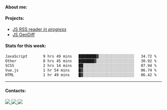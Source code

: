 #### About me:

#### Projects:
- [JS RSS reader *in progress*](https://github.com/GKoil/frontend-project-lvl3)
- [JS GenDiff](https://github.com/GKoil/GenDiff)

#### Stats for this week:
<!--START_SECTION:waka-->

```txt
JavaScript       9 hrs 49 mins   ████████▓░░░░░░░░░░░░░░░░   34.72 %
Other            8 hrs 45 mins   ███████▓░░░░░░░░░░░░░░░░░   30.92 %
SCSS             2 hrs 14 mins   ██░░░░░░░░░░░░░░░░░░░░░░░   07.94 %
Vue.js           1 hr 54 mins    █▓░░░░░░░░░░░░░░░░░░░░░░░   06.74 %
HTML             1 hr 49 mins    █▓░░░░░░░░░░░░░░░░░░░░░░░   06.42 %
```

<!--END_SECTION:waka-->
---
#### Contacts:

<a target='_blank' title='LinkedIn' href="https://www.linkedin.com/in/gkoil/">
  <img src="https://img.shields.io/badge/LinkedIn-0077B5?style=for-the-badge&logo=linkedin&logoColor=white" />
</a>
<a target='_blank' title='Telegram' href="https://t.me/gkoil">
  <img src="https://img.shields.io/badge/Telegram-2CA5E0?style=for-the-badge&logo=telegram&logoColor=white" />
</a>
<a target='_blank' title='Gmail' href="mailto: gk.grigorev@gmail.com">
  <img src="https://img.shields.io/badge/Gmail-D14836?style=for-the-badge&logo=gmail&logoColor=white" />
</a>

